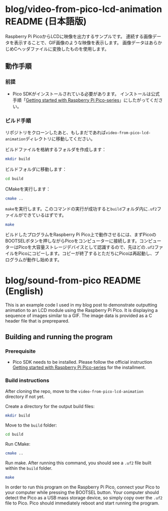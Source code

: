 # blog/video-from-pico-lcd-animation README (日本語版)
Raspberry Pi PicoからLCDに映像を出力するサンプルです。
連続する画像データを表示することで、GIF画像のような映像を表示します。
画像データはあらかじめCヘッダファイルに変換したものを使用します。
 
## 動作手順
### 前提
- Pico SDKがインストールされている必要があります。
インストールは公式手順「[Getting started with Raspberry Pi Pico-series](https://datasheets.raspberrypi.com/pico/getting-started-with-pico.pdf)」にしたがってください。

### ビルド手順
リポジトリをクローンしたあと、もしまだであれば`video-from-pico-lcd-animation`ディレクトリに移動してください。

ビルドファイルを格納するフォルダを作成します：

```bash
mkdir build
```

ビルドフォルダに移動します：

```bash
cd build
```

CMakeを実行します：

```bash
cmake ..
```

`make`を実行します。このコマンドの実行が成功すると`build`フォルダ内に`.uf2`ファイルができているはずです。

```bash
make
```

ビルドしたプログラムをRaspberry Pi Pico上で動作させるには、まずPicoのBOOTSELボタンを押しながらPicoをコンピューターに接続します。コンピューターはPicoを大容量ストレージデバイスとして認識するので、先ほどの`.uf2`ファイルをPicoにコピーします。コピーが終了するとただちにPicoは再起動し、プログラムが動作し始めます。

# blog/sound-from-pico README (English)
This is an example code I used in my blog post to demonstrate outputting animation to an LCD module using the Raspberry Pi Pico.
It is displaying a sequence of images similar to a GIF.
The image data is provided as a C header file that is preprepared.

## Building and running the program
### Prerequisite
- Pico SDK needs to be installed.
Please follow the official instruction [Getting started with Raspberry Pi Pico-series](https://datasheets.raspberrypi.com/pico/getting-started-with-pico.pdf) for the installment.

### Build instructions
After cloning the repo, move to the `video-from-pico-lcd-animation` directory if not yet.

Create a directory for the output build files:

```bash
mkdir build
```

Move to the `build` folder:

```bash
cd build
```

Run CMake:

```bash
cmake ..
```

Run make. After running this command, you should see a `.uf2` file built within the `build` folder.

```bash
make
```

In order to run this program on the Raspberry Pi Pico, connect your Pico to your computer while pressing the BOOTSEL button. Your computer should detect the Pico as a USB mass storage device, so simply copy over the `.uf2` file to Pico. Pico should immediately reboot and start running the program.
